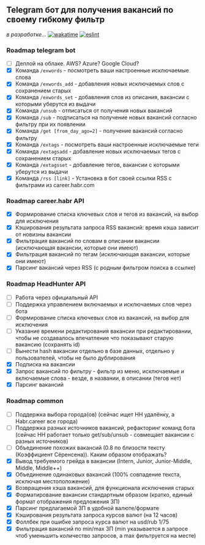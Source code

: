 ## Telegram бот для получения вакансий по своему гибкому фильтр

_в разработке..._ [![wakatime](https://wakatime.com/badge/github/feeedback/habr_career_bot.svg)](https://wakatime.com/badge/github/feeedback/habr_career_bot) [![eslint](https://github.com/feeedback/vacancies_bot/actions/workflows/nodejs.yml/badge.svg)](https://github.com/feeedback/vacancies_bot/actions/workflows/nodejs.yml)

### Roadmap telegram bot

- [ ] Деплой на облаке. AWS? Azure? Google Cloud?
- [x] Команда `/exwords` - посмотреть ваши настроенные исключаемые слова
- [x] Команда `/exwords_add` - добавления новых исключаемых слов с сохранением старых
- [x] Команда `/exwords_set` - добавления слов из описания, вакансии с которыми уберутся из выдачи
- [x] Команда `/unsub` - отписаться от получения новых вакансий
- [x] Команда `/sub` - подписаться на получение новых вакансий согласно фильтру при их появлении
- [x] Команда `/get [from_day_ago=2]` - получение вакансий согласно фильтру
- [x] Команда `/extags` - посмотреть ваши настроенные исключаемые теги
- [x] Команда `/extagsadd` - добавление новых исключаемых тегов с сохранением старых
- [x] Команда `/extagsset` - добавление тегов, вакансии с которыми уберутся из выдачи
- [x] Команда `/rss [link]` - Установка в бот своей ссылки RSS с фильтрами из career.habr.com

### Roadmap career.habr API

- [x] Формирование списка ключевых слов и тегов из вакансий, на выбор для исключения
- [x] Кэширования результата запроса RSS вакансий: время кэша зависит от новизны вакансии
- [x] Фильтрация вакансий по словам в описании вакансии (исключающая вакансии, которые они имеют)
- [x] Фильтрация вакансий по тегам (исключающая вакансии, которые они имеют)
- [x] Парсинг вакансий через RSS (с родным фильтром поиска в ссылке)

### Roadmap HeadHunter API

- [ ] Работа через официальный API
- [ ] Поддержка управлением включаемых и исключаемых слов через бота
- [ ] Формирование списка ключевых слов из вакансий, на выбор для исключения
- [ ] Указание времени редактирования вакансии при редактировании, чтобы не создавалось впечатление что показывают старую вакансию (сохранять id)
- [ ] Вынести hash вакансии отдельно в базе данных, отдельно у пользователей, чтобы не было дублирования
- [x] Подписка на вакансии
- [x] Запрос вакансий по фильтру - фильтр из меню, исключаемые и включаемые слова - везде, в названии, в описании (тегов нет)
- [x] Парсинг вакансий

### Roadmap common

- [ ] Поддержка выбора города(ов) (сейчас ищет HH удалёнку, а Habr.career все города)
- [ ] Поддержка разных источников вакансий, рефакторинг команд бота (сейчас HH работает только get/sub/unsub - совмещает вакансии с разных источников)
- [ ] Объединение похожих вакансий (0.8 по близости тексту (Коэффициент Сёренсена)). Каким образом отображать?
- [x] Вывод требуемого грейда в вакансии (Intern, Junior, Junior-Middle, Middle, Middle++)
- [x] Объединение одинаковых вакансий (100% совпадение текста, исключая местоположение)
- [x] Возвращения хэша вакансий, для функционала исключения старых
- [x] Форматирование вакансии стандартным образом (кратко, единый формат отображения предложения ЗП)
- [x] Парсинг предлагаемой ЗП в удобной валюте/формате
- [x] Кэширования результата запроса курсов валют (на 12 часов)
- [x] Фоллбек при ошибке запроса курса валют на usd/rub 1/75
- [x] Фильтрация вакансий по min/max ЗП (min указывается в запросе чтоб уменьшить количество запросов, а max фильтруется на месте)
